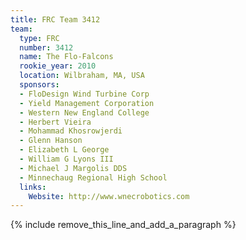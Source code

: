 ```yaml
---
title: FRC Team 3412
team:
  type: FRC
  number: 3412
  name: The Flo-Falcons
  rookie_year: 2010
  location: Wilbraham, MA, USA
  sponsors:
  - FloDesign Wind Turbine Corp
  - Yield Management Corporation
  - Western New England College
  - Herbert Vieira
  - Mohammad Khosrowjerdi
  - Glenn Hanson
  - Elizabeth L George
  - William G Lyons III
  - Michael J Margolis DDS
  - Minnechaug Regional High School
  links:
    Website: http://www.wnecrobotics.com
---
```


{% include remove_this_line_and_add_a_paragraph %}